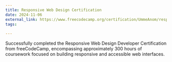 ```yaml
---
title: Responsive Web Design Certification
date: 2024-11-06
external_link: https://www.freecodecamp.org/certification/UmmeAnom/responsive-web-design
tags:
  
---
```

Successfully completed the Responsive Web Design Developer Certification from freeCodeCamp, encompassing approximately 300 hours of coursework focused on building responsive and accessible web interfaces.
